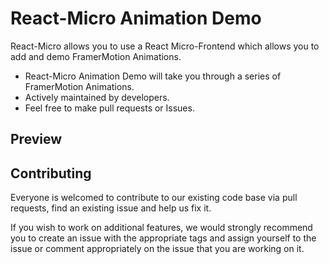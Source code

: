 # React-Micro Animation Demo

React-Micro allows you to use a React Micro-Frontend which allows you to add and demo FramerMotion Animations.

- React-Micro Animation Demo will take you through a series of FramerMotion Animations.
- Actively maintained by developers.
- Feel free to make pull requests or Issues.

## Preview

## Contributing

Everyone is welcomed to contribute to our existing code base via pull requests,
find an existing issue and help us fix it.

If you wish to work on additional features, we would strongly recommend you to
create an issue with the appropriate tags and assign yourself to the issue or
comment appropriately on the issue that you are working on it.
